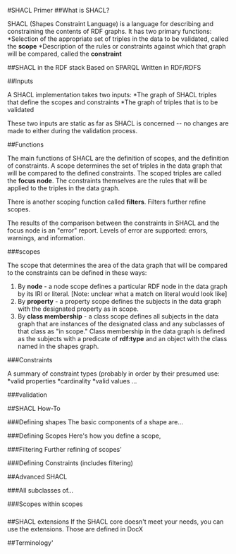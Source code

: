 #SHACL Primer
##What is SHACL?

SHACL (Shapes Constraint Language) is a language for describing and constraining the contents of RDF graphs. It has two primary functions:
*Selection of the appropriate set of triples in the data to be validated, called the **scope**
*Description of the rules or constraints against which that graph will be compared, called the **constraint**

##SHACL in the RDF stack
Based on SPARQL
Written in RDF/RDFS

##Inputs

A SHACL implementation takes two inputs:
*The graph of SHACL triples that define the scopes and constraints
*The graph of triples that is to be validated 

These two inputs are static as far as SHACL is concerned -- no changes are made to either during the validation process.

##Functions

The main functions of SHACL are the definition of scopes, and the definition of constraints. A scope determines the set of triples in the data graph that will be compared to the defined constraints. The scoped triples are called the **focus node**. The constraints themselves are the rules that will be applied to the triples in the data graph. 

There is another scoping function called **filters**. Filters further refine scopes.

The results of the comparison between the constraints in SHACL and the focus node is an "error" report. Levels of error are supported: errors, warnings, and information. 

###scopes

The scope that determines the area of the data graph that will be compared to the constraints can be defined in these ways:

1. By **node** - a node scope defines a particular RDF node in the data graph by its IRI or literal. [Note: unclear what a match on literal would look like]
2. By **property** - a property scope defines the subjects in the data graph with the designated property as in scope. 
3. By **class membership** - a class scope defines all subjects in the data graph that are instances of the designated class and any subclasses of that class as "in scope." Class membership in the data graph is defined as the subjects with a predicate of **rdf:type** and an object with the class named in the shapes graph. 

###Constraints

A summary of constraint types (probably in order by their presumed use: 
*valid properties
*cardinality
*valid values
...

###validation

##SHACL How-To


###Defining shapes
The basic components of a shape are...

###Defining Scopes
Here's how you define a scope,

###Filtering
Further refining of scopes'

###Defining Constraints
(includes filtering)

##Advanced SHACL

###All subclasses of...

###Scopes within scopes

###

##SHACL extensions
If the SHACL core doesn't meet your needs, you can use the extensions. Those are defined in DocX

##Terminology'
